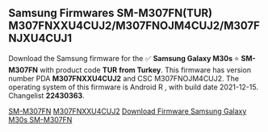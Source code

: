 <h2>Samsung Firmwares SM-M307FN(TUR) M307FNXXU4CUJ2/M307FNOJM4CUJ2/M307FNJXU4CUJ1</h2>
Download the Samsung firmware for the ✅ <strong>Samsung Galaxy M30s </strong> ⭐ <strong>SM-M307FN</strong> with product code <strong>TUR</strong> <strong> from Turkey</strong>. This firmware has version number PDA <strong>M307FNXXU4CUJ2</strong> and CSC M307FNOJM4CUJ2. The operating system of this firmware is Android R , with build date 2021-12-15. Changelist <strong>22430363</strong>.


[SM-M307FN](https://samfirm.shop/samsung/model/SM-M307FN)
[M307FNXXU4CUJ2](https://samfirm.shop/samsung/pda/M307FNXXU4CUJ2)
[Download Firmware Samsung Galaxy M30s SM-M307FN](https://samfirm.shop/samsung/firmware/483172)
